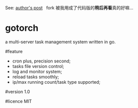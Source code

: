 See: [author's post](http://www.cnblogs.com/zhenbianshu/p/7905678.html)  
fork 被我用成了代码版的**稍后再看**真的好嘛...

# gotorch

a multi-server task management system written in go.

#feature
    
- cron plus, precision second;
- tasks file version control;
- log and monitor system;
- reload tasks smoothly;
- ip/max running count/task type supported;

#version 
1.0

#licence
MIT
